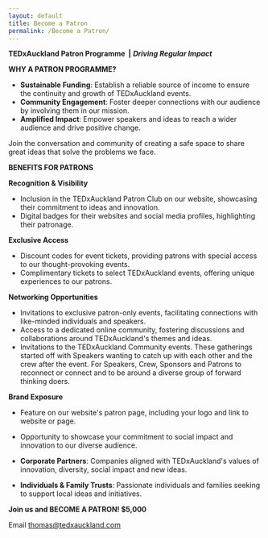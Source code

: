 ```yaml
---
layout: default
title: Become a Patron
permalink: /Become a Patron/
---
```

**TEDxAuckland Patron Programme&nbsp; \|** ***Driving Regular Impact***

**WHY A PATRON PROGRAMME?**

* **Sustainable Funding**: Establish a reliable source of income to ensure the continuity and growth of TEDxAuckland events.
* **Community Engagement**: Foster deeper connections with our audience by involving them in our mission.
* **Amplified Impact**: Empower speakers and ideas to reach a wider audience and drive positive change.

Join the conversation and community of creating a safe space to share great ideas that solve the problems we face.


**BENEFITS FOR PATRONS**

**Recognition & Visibility**
* Inclusion in the TEDxAuckland Patron Club on our website, showcasing their commitment to ideas and innovation.
* Digital badges for their websites and social media profiles, highlighting their patronage.

**Exclusive Access**
* Discount codes for event tickets, providing patrons with special access to our thought-provoking events.
* Complimentary tickets to select TEDxAuckland events, offering unique experiences to our patrons.

**Networking Opportunities**
* Invitations to exclusive patron-only events, facilitating connections with like-minded individuals and speakers.
* Access to a dedicated online community, fostering discussions and collaborations around TEDxAuckland's themes and ideas.
* Invitations to the TEDxAuckland Community events. These gatherings started off with Speakers wanting to catch up with each other and the crew after the event. For Speakers, Crew, Sponsors and Patrons to reconnect or connect and to be around a diverse group of forward thinking doers.

**Brand Exposure**
* Feature on our website's patron page, including your logo and link to website or page.
* Opportunity to showcase your commitment to social impact and innovation to our diverse audience.

* **Corporate Partners**: Companies aligned with TEDxAuckland's values of innovation, diversity, social impact and new ideas.
* **Individuals & Family Trusts**: Passionate individuals and families seeking to support local ideas and initiatives.


**Join us and BECOME A PATRON! $5,000**

Email thomas@tedxauckland.com&nbsp;